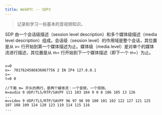 ```yaml
---
title: WebRTC -- SDP3
---
```




> 记录和学习一些基本的音视频知识。

SDP 由一个会话级描述（session level description）和多个媒体级描述（media level description）组成。会话级（session level）的作用域是整个会话，其位置是从 v= 行开始到第一个媒体描述为止。媒体级（media level）是对单个的媒体流进行描述，其位置是从 m= 行开始到下一个媒体描述（即下一个 m=）为止。

```

v=0
o=- 7017624586836067756 2 IN IP4 127.0.0.1
s=-
t=0 0

//下面 m= 开头的两行，是两个媒体流：一个音频，一个视频。
m=audio 9 UDP/TLS/RTP/SAVPF 111 103 104 9 0 8 106 105 13 126
...
m=video 9 UDP/TLS/RTP/SAVPF 96 97 98 99 100 101 102 122 127 121 125 107 108 109 124 120 123 119 114 115 116
...
```
